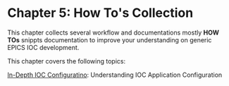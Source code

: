 # Chapter 5: How To's Collection

This chapter collects several workflow and documentations mostly **HOW TOs** snippts documentation to improve your understanding on generic EPICS IOC development. 

This chapter covers the following topics:

 [In-Depth IOC Configuratino](how-to-ioc-log1.md): Understanding IOC Application Configuration
